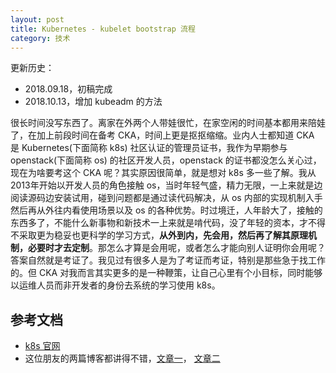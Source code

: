 ```yaml
---
layout: post
title: Kubernetes - kubelet bootstrap 流程
category: 技术
---
```


更新历史：

- 2018.09.18，初稿完成
- 2018.10.13，增加 kubeadm 的方法

很长时间没写东西了。离家在外两个人带娃很忙，在家空闲的时间基本都用来陪娃了，在加上前段时间在备考 CKA，时间上更是抠抠缩缩。业内人士都知道 CKA 是 Kubernetes(下面简称 k8s) 社区认证的管理员证书，我作为早期参与 openstack(下面简称 os) 的社区开发人员，openstack 的证书都没怎么关心过，现在为啥要考这个 CKA 呢？其实原因很简单，就是想对 k8s 多一些了解。我从2013年开始以开发人员的角色接触 os，当时年轻气盛，精力无限，一上来就是边阅读源码边安装试用，碰到问题都是通过读代码解决，从 os 内部的实现机制入手然后再从外往内看使用场景以及 os 的各种优势。时过境迁，人年龄大了，接触的东西多了，不能什么新事物和新技术一上来就是啃代码，没了年轻的资本，才不得不采取更为稳妥也更科学的学习方式，**从外到内，先会用，然后再了解其原理机制，必要时才去定制**。那怎么才算是会用呢，或者怎么才能向别人证明你会用呢？答案自然就是考证了。我见过有很多人是为了考证而考证，特别是那些急于找工作的。但 CKA 对我而言其实更多的是一种鞭策，让自己心里有个小目标，同时能够以运维人员而非开发者的身份去系统的学习使用 k8s。

## 参考文档

- [k8s 官网](https://kubernetes.io/docs/reference/command-line-tools-reference/kubelet-tls-bootstrapping/)
- 这位朋友的两篇博客都讲得不错，[文章一](https://mritd.me/2018/01/07/kubernetes-tls-bootstrapping-note/)， [文章二](https://mritd.me/2018/08/28/kubernetes-tls-bootstrapping-with-bootstrap-token/)
